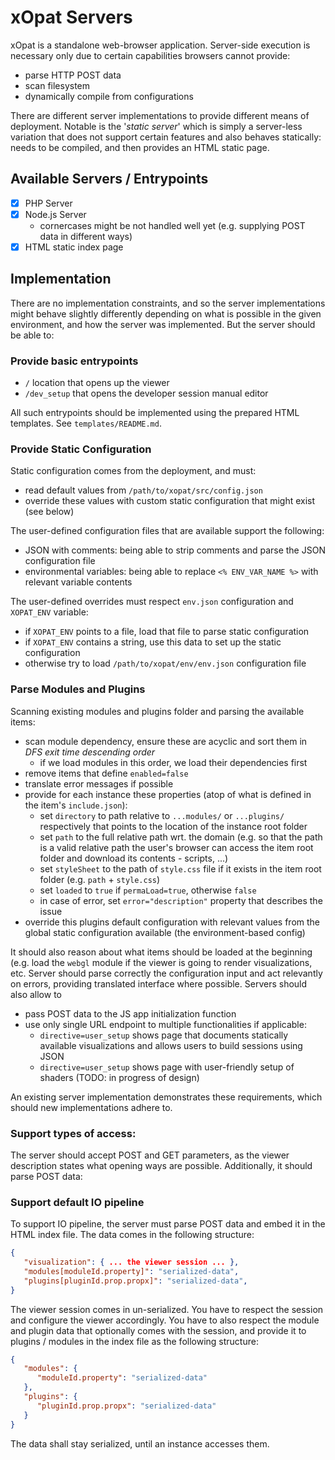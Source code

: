 # xOpat Servers

xOpat is a standalone web-browser application. Server-side execution is necessary only
due to certain capabilities browsers cannot provide:
 - parse HTTP POST data
 - scan filesystem
 - dynamically compile from configurations

There are different server implementations to provide different means of deployment.
Notable is the '_static server_' which is simply a server-less variation that does not 
support certain features and also behaves statically: needs to be compiled, and
then provides an HTML static page.

## Available Servers / Entrypoints
 - [x] PHP Server
 - [x] Node.js Server
   - cornercases might be not handled well yet (e.g. supplying POST data in different ways) 
 - [x] HTML static index page

## Implementation

There are no implementation constraints, and so the server implementations might behave
slightly differently depending on what is possible in the given environment, and
how the server was implemented. But the server should be able to:

### Provide basic entrypoints
 - ``/`` location that opens up the viewer
 - ``/dev_setup`` that opens the developer session manual editor

All such entrypoints should be implemented using the prepared HTML templates.
See ``templates/README.md``. 

### Provide Static Configuration

Static configuration comes from the deployment, and must:
 - read default values from ``/path/to/xopat/src/config.json``
 - override these values with custom static configuration that might exist (see below)

The user-defined configuration files that are available support the following:
 - JSON with comments: being able to strip comments and parse the JSON configuration file
 - environmental variables: being able to replace ``<% ENV_VAR_NAME %>`` with relevant variable contents

The user-defined overrides must respect ``env.json`` configuration and ``XOPAT_ENV`` variable:
 - if ``XOPAT_ENV`` points to a file, load that file to parse static configuration
 - if ``XOPAT_ENV`` contains a string, use this data to set up the static configuration
 - otherwise try to load ``/path/to/xopat/env/env.json`` configuration file

### Parse Modules and Plugins

Scanning existing modules and plugins folder and parsing the available items:
 - scan module dependency, ensure these are acyclic and sort them in _DFS exit time descending order_
   - if we load modules in this order, we load their dependencies first
 - remove items that define ``enabled=false``
 - translate error messages if possible
 - provide for each instance these properties (atop of what is defined in the item's `include.json`):
   - set ``directory`` to path relative to `...modules/` or `...plugins/` respectively that points 
   to the location of the instance root folder
   - set ``path`` to the full relative path wrt. the domain (e.g. so that the path is a valid relative path
   the user's browser can access the item root folder and download its contents - scripts, ...)
   - set ``styleSheet`` to the path of `style.css` file if it exists in the item root folder (e.g. `path` + `style.css`)
   - set ``loaded`` to `true` if ``permaLoad=true``, otherwise `false`
   - in case of error, set ``error="description"`` property that describes the issue
 - override this plugins default configuration with relevant values from the global 
static configuration available (the environment-based config) 

It should also reason about what items should be loaded at the beginning (e.g. load the `webgl` module
if the viewer is going to render visualizations, etc. Server should parse correctly the
configuration input and act relevantly on errors, providing translated interface where possible.
Servers should also allow to
 - pass POST data to the JS app initialization function
 - use only single URL endpoint to multiple functionalities if applicable:
   - ``directive=user_setup`` shows page that documents statically available visualizations and allows
   users to build sessions using JSON
   - ``directive=user_setup`` shows page with user-friendly setup of shaders (TODO: in progress of design)

An existing server implementation demonstrates these requirements,
which should new implementations adhere to.

### Support types of access:
The server should accept POST and GET parameters, as the viewer description states
what opening ways are possible. Additionally, it should parse POST data:

### Support default IO pipeline
To support IO pipeline, the server must parse POST data and embed it in the HTML index file.
The data comes in the following structure:

````json
{
   "visualization": { ... the viewer session ... },
   "modules[moduleId.property]": "serialized-data",
   "plugins[pluginId.prop.propx]": "serialized-data",
}
````
The viewer session comes in un-serialized. You have to respect the session and configure the viewer accordingly.
You have to also respect the module and plugin data that optionally comes with the session, and provide it to plugins / modules
in the index file as the following structure:

````json
{
   "modules": {
      "moduleId.property": "serialized-data"
   },
   "plugins": {
      "pluginId.prop.propx": "serialized-data"
   }
}
````

The data shall stay serialized, until an instance accesses them.
